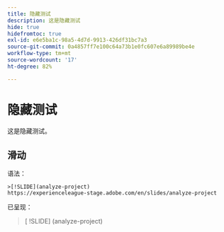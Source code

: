 ```yaml
---
title: 隐藏测试
description: 这是隐藏测试
hide: true
hidefromtoc: true
exl-id: e6e5ba1c-98a5-4d7d-9913-426df31bc7a3
source-git-commit: 0a4857ff7e100c64a73b1e0fc607e6a89989be4e
workflow-type: tm+mt
source-wordcount: '17'
ht-degree: 82%

---
```


# 隐藏测试

这是隐藏测试。

## 滑动

语法：

```
>[!SLIDE](analyze-project)
https://experienceleague-stage.adobe.com/en/slides/analyze-project
```

已呈现：

>[ !SLIDE] (analyze-project)
